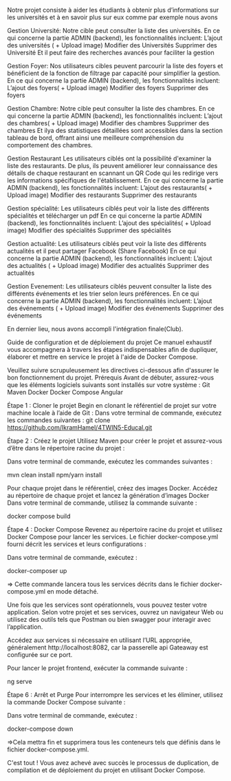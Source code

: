 Notre projet consiste à aider les étudiants à obtenir plus d’informations sur les universités et à en savoir plus sur eux comme par exemple nous avons

Gestion Université:
Notre cible peut consulter la liste des universités.
En ce qui concerne la partie ADMIN (backend), les fonctionnalités incluent:
L’ajout des universités ( + Upload image)
Modifier des Universités 
Supprimer des Université
Et il peut faire des recherches avancés pour faciliter la gestion


Gestion Foyer:
Nos utilisateurs cibles peuvent parcourir la liste des foyers et bénéficient de la fonction de filtrage par capacité pour simplifier la gestion.
En ce qui concerne la partie ADMIN (backend), les fonctionnalités incluent:
L’ajout des foyers( + Upload image)
Modifier des foyers
Supprimer des foyers

Gestion Chambre:
Notre cible peut consulter la liste des chambres.
En ce qui concerne la partie ADMIN (backend), les fonctionnalités incluent:
L’ajout des chambres( + Upload image)
Modifier des chambres
Supprimer des chambres
Et ilya des statistiques détaillées sont accessibles dans la section tableau de bord, offrant ainsi une meilleure compréhension du comportement des chambres.

Gestion Restaurant
Les utilisateurs ciblés ont la possibilité d'examiner la liste des restaurants. De plus, ils peuvent améliorer leur connaissance des détails de chaque restaurant en scannant un QR Code qui les redirige vers les informations spécifiques de l'établissement.
En ce qui concerne la partie ADMIN (backend), les fonctionnalités incluent:
L’ajout des restaurants( + Upload image)
Modifier des restaurants
Supprimer des restaurants



Gestion spécialité:
Les utilisateurs ciblés peut voir la liste des différents spécialités et télécharger un pdf
En ce qui concerne la partie ADMIN (backend), les fonctionnalités incluent:
L’ajout des spécialités( + Upload image)
Modifier des spécialités
Supprimer des spécialités


Gestion actualité:
Les utilisateurs ciblés peut voir la liste des différents actualités et il peut partager Facebook (Share Facebook)
En ce qui concerne la partie ADMIN (backend), les fonctionnalités incluent:
L’ajout des actualités ( + Upload image)
Modifier des actualités 
Supprimer des actualités 

Gestion Evenement:
Les utilisateurs ciblés peuvent consulter la liste des différents événements et les trier selon leurs préférences.
En ce qui concerne la partie ADMIN (backend), les fonctionnalités incluent:
L’ajout des événements ( + Upload image)
Modifier des événements 
Supprimer des événements 


En dernier lieu, nous avons accompli l'intégration finale(Club).










Guide de configuration et de déploiement du projet
Ce manuel exhaustif vous accompagnera à travers les étapes indispensables afin de dupliquer, élaborer et mettre en service le projet à l'aide de Docker Compose. 

Veuillez suivre scrupuleusement les directives ci-dessous afin d'assurer le bon fonctionnement du projet. Prérequis Avant de débuter, assurez-vous que les éléments logiciels suivants sont installés sur votre système : 
Git
Maven
Docker 
Docker Compose
Angular

Étape 1 : Cloner le projet Begin en clonant le référentiel de projet sur votre machine locale à l’aide de Git : Dans votre terminal de commande, exécutez les commandes suivantes :
git clone https://github.com/IkramHamel/4TWIN5-Educal.git


Étape 2 : Créez le projet Utilisez Maven pour créer le projet et assurez-vous d’être dans le répertoire racine du projet :

Dans votre terminal de commande, exécutez les commandes suivantes :

mvn clean
install 
npm/yarn install

Pour chaque projet dans le référentiel, créez des images Docker. Accédez au répertoire de chaque projet et lancez la génération d’images Docker 
Dans votre terminal de commande, utilisez la commande suivante :

docker compose build




Étape 4 : Docker Compose Revenez au répertoire racine du projet et utilisez Docker Compose pour lancer les services. Le fichier docker-compose.yml fourni décrit les services et leurs configurations :

Dans votre terminal de commande, exécutez :

docker-composer up

=> Cette commande lancera tous les services décrits dans le fichier docker-compose.yml en mode détaché.

Une fois que les services sont opérationnels, vous pouvez tester votre application. Selon votre projet et ses services, ouvrez un navigateur Web ou utilisez des outils tels que Postman ou bien swagger pour interagir avec l’application.

Accédez aux services si nécessaire en utilisant l’URL appropriée, généralement http://localhost:8082, car la passerelle api Gateaway est configurée sur ce port.

Pour lancer le projet frontend, exécuter la commande suivante :

 ng serve

Étape 6 : Arrêt et Purge
Pour interrompre les services et les éliminer, utilisez la commande Docker Compose suivante :

Dans votre terminal de commande, exécutez :

docker-compose down

=>Cela mettra fin et supprimera tous les conteneurs tels que définis dans le fichier docker-compose.yml.

C'est tout ! Vous avez achevé avec succès le processus de duplication, de compilation et de déploiement du projet en utilisant Docker Compose.


